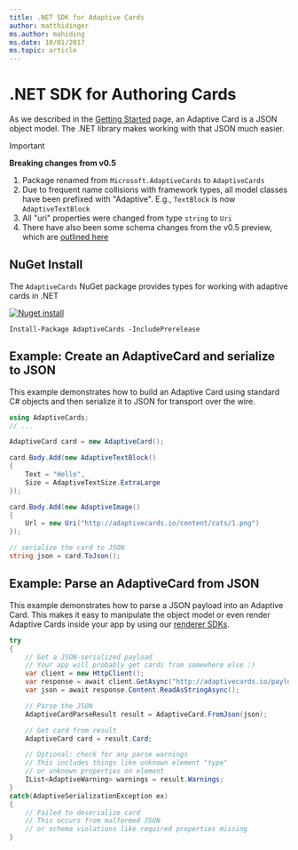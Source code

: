 ```yaml
---
title: .NET SDK for Adaptive Cards
author: matthidinger
ms.author: mahiding
ms.date: 10/01/2017
ms.topic: article
---
```


# .NET SDK for Authoring Cards

As we described in the [Getting Started](../../authoring-cards/getting-started.md) page, an Adaptive Card is a JSON object model. The .NET library makes working with that JSON much easier.

> [!IMPORTANT]
> **Breaking changes from v0.5**
> 
> 1. Package renamed from `Microsoft.AdaptiveCards` to `AdaptiveCards`
> 1. Due to frequent name collisions with framework types, all model classes have been prefixed with "Adaptive". E.g., `TextBlock` is now `AdaptiveTextBlock`
> 1. All "uri" properties were changed from type `string` to `Uri`
> 1. There have also been some schema changes from the v0.5 preview, which are [outlined here](https://github.com/Microsoft/AdaptiveCards/pull/633)


## NuGet Install
The `AdaptiveCards` NuGet package provides types for working with adaptive cards in .NET

[![Nuget install](https://img.shields.io/nuget/vpre/AdaptiveCards.svg)](https://www.nuget.org/packages/AdaptiveCards)

```console
Install-Package AdaptiveCards -IncludePrerelease
```

## Example: Create an AdaptiveCard and serialize to JSON

This example demonstrates how to build an Adaptive Card using standard C# objects and then serialize it to JSON for transport over the wire.

```csharp
using AdaptiveCards;
// ...

AdaptiveCard card = new AdaptiveCard();

card.Body.Add(new AdaptiveTextBlock() 
{
    Text = "Hello",
    Size = AdaptiveTextSize.ExtraLarge
});

card.Body.Add(new AdaptiveImage() 
{
    Url = new Uri("http://adaptivecards.io/content/cats/1.png")
});

// serialize the card to JSON
string json = card.ToJson();
```

## Example: Parse an AdaptiveCard from JSON

This example demonstrates how to parse a JSON payload into an Adaptive Card. This makes it easy to manipulate the object model or even render Adaptive Cards inside your app by using our [renderer SDKs](../../rendering-cards/getting-started.md).

```csharp
try
{
    // Get a JSON-serialized payload
    // Your app will probably get cards from somewhere else :)
    var client = new HttpClient();
    var response = await client.GetAsync("http://adaptivecards.io/payloads/ActivityUpdate.json");
    var json = await response.Content.ReadAsStringAsync();

    // Parse the JSON 
    AdaptiveCardParseResult result = AdaptiveCard.FromJson(json);

    // Get card from result
    AdaptiveCard card = result.Card;

    // Optional: check for any parse warnings
    // This includes things like unknown element "type"
    // or unknown properties on element
    IList<AdaptiveWarning> warnings = result.Warnings;
}
catch(AdaptiveSerializationException ex)
{
    // Failed to deserialize card 
    // This occurs from malformed JSON
    // or schema violations like required properties missing 
}
```
